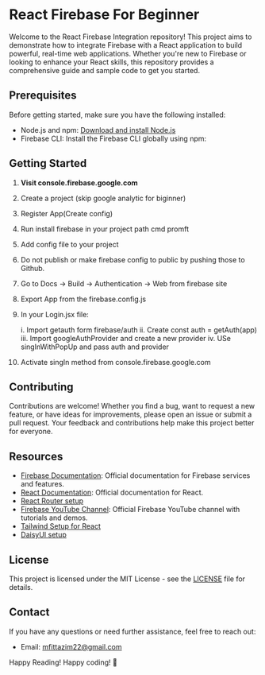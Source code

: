 # React Firebase For Beginner

Welcome to the React Firebase Integration repository! This project aims to demonstrate how to integrate Firebase with a React application to build powerful, real-time web applications. Whether you're new to Firebase or looking to enhance your React skills, this repository provides a comprehensive guide and sample code to get you started.

## Prerequisites

Before getting started, make sure you have the following installed:

- Node.js and npm: [Download and install Node.js](https://nodejs.org/)
- Firebase CLI: Install the Firebase CLI globally using npm:


## Getting Started

1. **Visit console.firebase.google.com**

2. Create a project (skip google analytic for biginner)

3. Register App(Create config)

4. Run install firebase in your project path cmd promft

5. Add config file to your project

6. Do not publish or make firebase config to public by pushing those to Github.

7. Go to Docs -> Build -> Authentication -> Web from firebase site

8. Export App from the firebase.config.js

9. In your Login.jsx file:

    i. Import getauth form firebase/auth
    ii. Create const auth = getAuth(app)
    iii. Import googleAuthProvider and create a new provider
    iv. USe singInWithPopUp and pass auth and provider

10. Activate singIn method from console.firebase.google.com

## Contributing

Contributions are welcome! Whether you find a bug, want to request a new feature, or have ideas for improvements, please open an issue or submit a pull request. Your feedback and contributions help make this project better for everyone.

## Resources

- [Firebase Documentation](https://firebase.google.com/docs): Official documentation for Firebase services and features.
- [React Documentation](https://reactjs.org/docs/getting-started.html): Official documentation for React.
- [React Router setup](https://reactrouter.com/en/main/start/tutorial)
- [Firebase YouTube Channel](https://www.youtube.com/user/Firebase): Official Firebase YouTube channel with tutorials and demos.
- [Tailwind Setup for React](https://tailwindcss.com/docs/guides/vite)
- [DaisyUI setup](https://daisyui.com/docs/install/)

## License

This project is licensed under the MIT License - see the [LICENSE](LICENSE) file for details.

## Contact

If you have any questions or need further assistance, feel free to reach out:

- Email: mfittazim22@gmail.com

Happy Reading!
Happy coding! 🚀
